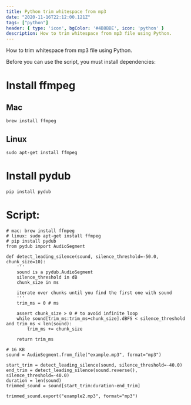 ```yaml
---
title: Python trim whitespace from mp3
date: "2020-11-16T22:12:00.121Z"
tags: ["python"]
header: { type: 'icon', bgColor: '#4B8BBE', icon: 'python' }
description: How to trim whitespace from mp3 file using Python.
---
```


How to trim whitespace from mp3 file using Python.

Before you can use the script, you must install dependencies:

# Install ffmpeg
## Mac
```
brew install ffmpeg
```

## Linux
```
sudo apt-get install ffmpeg
```

# Install pydub
```
pip install pydub
```

# Script:
```
# mac: brew install ffmpeg
# linux: sudo apt-get install ffmpeg
# pip install pydub
from pydub import AudioSegment

def detect_leading_silence(sound, silence_threshold=-50.0, chunk_size=10):
    '''
    sound is a pydub.AudioSegment
    silence_threshold in dB
    chunk_size in ms

    iterate over chunks until you find the first one with sound
    '''
    trim_ms = 0 # ms

    assert chunk_size > 0 # to avoid infinite loop
    while sound[trim_ms:trim_ms+chunk_size].dBFS < silence_threshold and trim_ms < len(sound):
        trim_ms += chunk_size

    return trim_ms

# 16 KB
sound = AudioSegment.from_file("example.mp3", format="mp3")

start_trim = detect_leading_silence(sound, silence_threshold=-40.0)
end_trim = detect_leading_silence(sound.reverse(), silence_threshold=-40.0)
duration = len(sound)
trimmed_sound = sound[start_trim:duration-end_trim]

trimmed_sound.export("example2.mp3", format="mp3")
```
